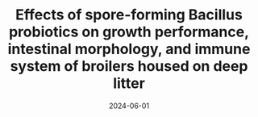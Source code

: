 ---
title: "Effects of spore-forming Bacillus probiotics on growth performance, intestinal morphology, and immune system of broilers housed on deep litter"
collection: publications
date: 2024-06-01
venue: 'Journal of Applied Poultry Research'
paperurl: 'http://iliapopov17.github.io/files/Papers/Effects of spore-forming Bacillus probiotics on growth performance, intestinal morphology, and immune system of broilers housed on deep litter.pdf'
citation: 'Popov, I.V.; Mazanko, M.S.; Prazdnova, E.V.; <b>Popov, I.V.</b>; Trukhachev, V.I.; Derezina, T.N.; Kochetkova, N.A.; Ermakov, A.M.; Chikindas, M.L.; et al. <i>J. Appl. Poult. Res.</i> 2024<br/>[![DOI](https://img.shields.io/badge/DOI-10.1016%2Fj.japr.2023.100396-blue)](https://doi.org/10.1016/j.japr.2023.100396)'
---